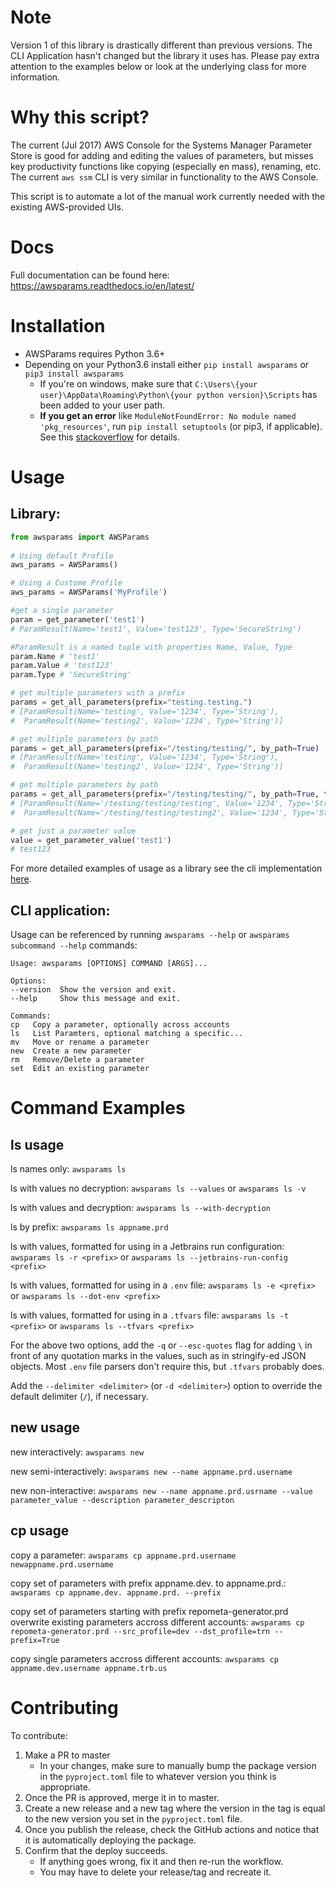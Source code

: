 # Note
Version 1 of this library is drastically different than previous versions.
The CLI Application hasn't changed but the library it uses has.
Please pay extra attention to the examples below or look at the underlying class for more information.

# Why this script?

The current (Jul 2017) AWS Console for the Systems Manager Parameter
Store is good for adding and editing the values of parameters, but
misses key productivity functions like copying (especially en mass),
renaming, etc. The current `aws ssm` CLI is very similar in
functionality to the AWS Console.

This script is to automate a lot of the manual work currently needed
with the existing AWS-provided UIs.

# Docs
Full documentation can be found here: https://awsparams.readthedocs.io/en/latest/

# Installation

  - AWSParams requires Python 3.6+
  - Depending on your Python3.6 install either `pip install awsparams` or `pip3 install awsparams`
    - If you're on windows, make sure that `C:\Users\{your user}\AppData\Roaming\Python\{your python version}\Scripts` has been added to your user path.
    - **If you get an error** like `ModuleNotFoundError: No module named 'pkg_resources'`, run `pip install setuptools` (or pip3, if applicable). See this [stackoverflow](https://stackoverflow.com/a/10538412/6901706) for details.

# Usage
## Library:

```python
from awsparams import AWSParams
 
# Using default Profile
aws_params = AWSParams()

# Using a Custome Profile
aws_params = AWSParams('MyProfile')

#get a single parameter
param = get_parameter('test1')
# ParamResult(Name='test1', Value='test123', Type='SecureString')

#ParamResult is a named tuple with properties Name, Value, Type
param.Name # 'test1'
param.Value # 'test123'
param.Type # 'SecureString'

# get multiple parameters with a prefix
params = get_all_parameters(prefix="testing.testing.")
# [ParamResult(Name='testing', Value='1234', Type='String'),
#  ParamResult(Name='testing2', Value='1234', Type='String')]

# get multiple parameters by path
params = get_all_parameters(prefix="/testing/testing/", by_path=True)
# [ParamResult(Name='testing', Value='1234', Type='String'),
#  ParamResult(Name='testing2', Value='1234', Type='String')]

# get multiple parameters by path
params = get_all_parameters(prefix="/testing/testing/", by_path=True, trim_name=False)
# [ParamResult(Name='/testing/testing/testing', Value='1234', Type='String'),
#  ParamResult(Name='/testing/testing/testing2', Value='1234', Type='String')]

# get just a parameter value
value = get_parameter_value('test1')
# test123
```
For more detailed examples of usage as a library see the cli implementation [here](https://github.com/byu-oit/awsparams/blob/master/awsparams/cli.py).

## CLI application:
Usage can be referenced by running `awsparams --help` or `awsparams
subcommand --help` commands:

    Usage: awsparams [OPTIONS] COMMAND [ARGS]...
    
    Options:
    --version  Show the version and exit.
    --help     Show this message and exit.
    
    Commands:
    cp   Copy a parameter, optionally across accounts
    ls   List Paramters, optional matching a specific...
    mv   Move or rename a parameter
    new  Create a new parameter
    rm   Remove/Delete a parameter
    set  Edit an existing parameter

# Command Examples

## ls usage

ls names only: `awsparams ls`

ls with values no decryption: `awsparams ls --values` or `awsparams ls -v`

ls with values and decryption: `awsparams ls --with-decryption`

ls by prefix: `awsparams ls appname.prd`

ls with values, formatted for using in a Jetbrains run configuration: `awsparams ls -r <prefix>`
or `awsparams ls --jetbrains-run-config <prefix>`

ls with values, formatted for using in a `.env` file: `awsparams ls -e <prefix>`
or `awsparams ls --dot-env <prefix>`

ls with values, formatted for using in a `.tfvars` file: `awsparams ls -t <prefix>`
or `awsparams ls --tfvars <prefix>`

For the above two options, add the `-q` or `--esc-quotes` flag for adding `\` in front of any quotation marks in
the values, such as in stringify-ed JSON objects. Most `.env` file parsers don't require this, but `.tfvars`
probably does.

Add the `--delimiter <delimiter>` (or `-d <delimiter>`) option to override the default delimiter (`/`), if necessary.

## new usage

new interactively: `awsparams new`

new semi-interactively: `awsparams new --name appname.prd.username`

new non-interactive: `awsparams new --name appname.prd.usrname --value parameter_value
--description parameter_descripton`

## cp usage

copy a parameter: `awsparams cp appname.prd.username newappname.prd.username`

copy set of parameters with prefix appname.dev. to appname.prd.: `awsparams cp appname.dev. appname.prd. --prefix`

copy set of parameters starting with prefix repometa-generator.prd
overwrite existing parameters accross different accounts: `awsparams cp repometa-generator.prd --src_profile=dev --dst_profile=trn
--prefix=True`

copy single parameters accross different accounts: `awsparams cp appname.dev.username appname.trb.us`

# Contributing
To contribute:
1. Make a PR to master
   - In your changes, make sure to manually bump the package version in the `pyproject.toml` file to whatever version
   you think is appropriate.
2. Once the PR is approved, merge it in to master.
3. Create a new release and a new tag where the version in the tag is equal to the new version you set in the
   `pyproject.toml` file.
4. Once you publish the release, check the GitHub actions and notice that it is automatically deploying the package.
5. Confirm that the deploy succeeds.
    - If anything goes wrong, fix it and then re-run the workflow. 
    - You may have to delete your release/tag and recreate it.
